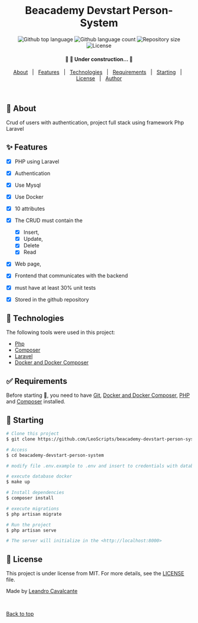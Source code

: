 <div align="center" id="top"> 
  <!-- <img src="./.github/app.gif" alt="Beacademy Devstart Individual" /> -->

  &#xa0;

  <!-- <a href="https://beacademydevstartindividual.netlify.app">Demo</a> -->
</div>

<h1 align="center">Beacademy Devstart Person-System</h1>

<p align="center">
  <img alt="Github top language" src="https://img.shields.io/github/languages/top/LeoScripts/beacademy-devstart-person-system?color=56BEB8">

  <img alt="Github language count" src="https://img.shields.io/github/languages/count/LeoScripts/beacademy-devstart-person-system?color=56BEB8">

  <img alt="Repository size" src="https://img.shields.io/github/repo-size/LeoScripts/beacademy-devstart-person-system?color=56BEB8">

  <img alt="License" src="https://img.shields.io/github/license/LeoScripts/beacademy-devstart-person-system?color=56BEB8">

  <!-- <img alt="Github issues" src="https://img.shields.io/github/issues/LeoScripts/beacademy-devstart-person-system?color=56BEB8" /> -->

  <!-- <img alt="Github forks" src="https://img.shields.io/github/forks/LeoScripts/beacademy-devstart-person-system?color=56BEB8" /> -->

  <!-- <img alt="Github stars" src="https://img.shields.io/github/stars/LeoScripts/beacademy-devstart-person-system?color=56BEB8" /> -->
</p>

<!-- Status -->

<h4 align="center"> 
	🚧  🚀 Under construction...  🚧
</h4> 


<p align="center">
  <a href="#dart-about">About</a> &#xa0; | &#xa0; 
  <a href="#sparkles-features">Features</a> &#xa0; | &#xa0;
  <a href="#rocket-technologies">Technologies</a> &#xa0; | &#xa0;
  <a href="#white_check_mark-requirements">Requirements</a> &#xa0; | &#xa0;
  <a href="#checkered_flag-starting">Starting</a> &#xa0; | &#xa0;
  <a href="#memo-license">License</a> &#xa0; | &#xa0;
  <a href="https://github.com/LeoScripts" target="_blank">Author</a>
</p>

<br>

## :dart: About ##

Crud of users with authentication, project full stack using framework Php Laravel
## :sparkles: Features ##

- [X] PHP using Laravel
- [X] Authentication
- [X] Use Mysql 
- [X] Use Docker
- [X] 10 attributes
- [X] The CRUD must contain the 
    - [X] Insert, 
    - [X] Update, 
    - [X] Delete
    - [X] Read 
- [X] Web page,
- [X] Frontend that communicates with the backend
- [X] must have at least 30% unit tests
- [X] Stored in the github repository


## :rocket: Technologies ##

The following tools were used in this project:

- [Php](https://)
- [Composer](https://)
- [Laravel](https://)
- [Docker and Docker Composer](https://)

## :white_check_mark: Requirements ##

Before starting :checkered_flag:, you need to have [Git](https://git-scm.com), [Docker and Docker Composer](https://), [PHP](https://) and [Composer](http://) installed.

## :checkered_flag: Starting ##

```bash
# Clone this project
$ git clone https://github.com/LeoScripts/beacademy-devstart-person-system

# Access
$ cd beacademy-devstart-person-system

# modify file .env.example to .env and insert to credentials with database name in environments

# execute database docker
$ make up

# Install dependencies
$ composer install

# execute migrations
$ php artisan migrate

# Run the project
$ php artisan serve

# The server will initialize in the <http://localhost:8000>
```

## :memo: License ##

This project is under license from MIT. For more details, see the [LICENSE](LICENSE.md) file.


Made by <a href="https://github.com/LeoScripts" target="_blank">Leandro Cavalcante</a>

&#xa0;

<a href="#top">Back to top</a>
